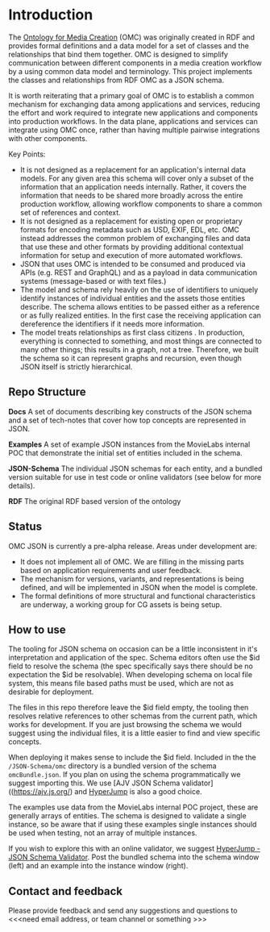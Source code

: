 # Introduction

The [Ontology for Media Creation](https://mc.movielabs.com/docs/omc) (OMC) was originally created in RDF and provides formal definitions and a data model for a set of classes and the relationships that bind them together. OMC is designed to simplify communication between different components in a media creation workflow by a using common data model and terminology.  This project implements the classes and relationships from  RDF OMC as a JSON schema.

It is worth reiterating that a primary goal of OMC is to establish a common mechanism for exchanging data among applications and services, reducing the effort and work required to integrate new applications and components into production workflows. In the data plane, applications and services can integrate using OMC once, rather than having multiple pairwise integrations with other components.

Key Points:
- It is not designed as a replacement for an application's internal data models. For any given area this schema will cover only a subset of the information that an application needs internally. Rather, it covers the information that needs to be shared more broadly across the entire production workflow, allowing workflow components to share a common set of references and context.
- It is not designed as a replacement for existing open or proprietary formats for encoding metadata such as USD, EXIF, EDL, etc. OMC instead addresses the common problem of exchanging files and data that use these and other formats by providing additional contextual information for setup and execution of more automated workflows.
- JSON that uses OMC is intended to be consumed and produced via APIs (e.g. REST and GraphQL) and as a payload in data communication systems (message-based or with text files.)
- The model and schema rely heavily on the use of identifiers to uniquely identify instances of individual entities and the assets those entities describe. The schema allows entities to be passed either as a reference  or as fully realized entities. In the first case the receiving application can dereference the identifiers if it needs more information.
- The model treats relationships as first class citizens . In production, everything is connected to something, and most things are connected to many other things; this results in a graph, not a tree. Therefore, we built the schema so it can represent graphs and recursion, even though JSON itself is strictly hierarchical.

## Repo Structure

**Docs**
A set of documents describing key constructs of the JSON schema and a set of tech-notes that cover how top concepts are represented in JSON. 

**Examples**
A set of example JSON instances from the MovieLabs internal POC that demonstrate the initial set of entities included in the schema. 

**JSON-Schema**
The individual JSON schemas for each entity, and a bundled version suitable for use in test code or online validators (see below for more details). 

**RDF** 
The original RDF based version of the ontology

## Status
OMC JSON is currently a pre-alpha release. Areas under development are:

- It does not implement all of OMC. We are filling in the missing parts based on application requirements and user feedback.
- The mechanism for versions, variants, and representations is being defined, and will be implemented in JSON when the model is complete.
- The formal definitions of more structural and functional characteristics are underway, a working group for CG assets is being setup.

## How to use
The tooling for JSON schema on occasion can be a little inconsistent in it's interpretation and application of the spec. Schema editors often use the $id field to resolve the schema (the spec specifically says there should be no expectation the $id be resolvable). When developing schema on local file system, this means file based paths must be used, which are not as desirable for deployment.

The files in this repo therefore leave the $id field empty, the tooling then resolves relative references to other schemas from the current path, which works for development. If you are just browsing the schema we would suggest using the individual files, it is a little easier to find and view specific concepts.

When deploying it makes sense to include the $id field. Included in the the ``/JSON-Schema/omc`` directory is a bundled version of the schema ``omcBundle.json``. If you plan on using the schema programmatically we suggest importing this.  We use [AJV JSON Schema validator]((https://ajv.js.org/) and [HyperJump](https://github.com/hyperjump-io/json-schema-validator) is also a good choice.

The examples use data from the MovieLabs internal POC project, these are generally arrays of entities. The schema is designed to validate a single instance, so be aware that if using these examples single instances should be used when testing, not an array of multiple instances.

If you wish to explore this with an online validator, we suggest [HyperJump - JSON Schema Validator](https://json-schema.hyperjump.io/). Post the bundled schema into the schema window (left) and an example into the instance window (right).

## Contact and feedback
Please provide feedback and send any suggestions and questions to <<<need email address, or team channel or something >>>

